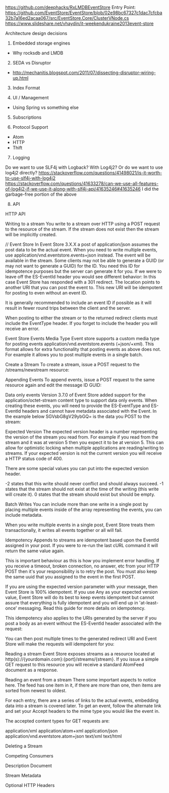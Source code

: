 https://github.com/deephacks/RxLMDBEventStore Entry Point: https://github.com/EventStore/EventStore/blob/02e98bc67327c1dac7cfcba32b7a16ed2acaa067/src/EventStore.Core/ClusterVNode.cs
https://www.slideshare.net/vhaydin/it-weekendukraine2013event-store

Architecture design decisions

1. Embedded storage engines
- Why rocksdb and LMDB

2. SEDA vs Disruptor
- http://mechanitis.blogspot.com/2011/07/dissecting-disruptor-wiring-up.html

3. Index Format

4. UI / Management
- Using Spring vs something else

5. Subscriptions

6. Protocol Support
- Atom
- HTTP
- Thift

7. Logging

Do we want to use SLF4j with Logback? With Log4j2? Or do we want to use log4j2 directly?
https://stackoverflow.com/questions/41498021/is-it-worth-to-use-slf4j-with-log4j2
https://stackoverflow.com/questions/41633278/can-we-use-all-features-of-log4j2-if-we-use-it-along-with-slf4j-api/41635246#41635246
I did the garbage-free portion of the above

8. API


HTTP API 

Writing to a stream
You write to a stream over HTTP using a POST request to the resource of the stream. 
If the stream does not exist then the stream will be implicitly created.

// Event Store
In Event Store 3.X.X a post of application/json assumes the post data to be the actual event. 
When you need to write multiple events, use application/vnd.eventstore.events+json instead.
The event will be available in the stream. Some clients may not be able to generate a GUID (or may not want to generate a GUID) for the ID. 
You need this ID for idempotence purposes but the server can generate it for you. If we were to leave off the ES-EventId header you would see different behavior:
In this case Event Store has responded with a 301 redirect. 
The location points to another URI that you can post the event to. This new URI will be idempotent for posting to even without an event ID.

It is generally recommended to include an event ID if possible as it will result in fewer round trips between the client and the server.

When posting to either the stream or to the returned redirect clients must include the EventType header. If you forget to include the header you will receive an error.

Event Store Events Media Type
Event store supports a custom media type for posting events application/vnd.eventstore.events (+json/+xml). This format allows for extra functionality that posting events as above does not. For example it allows you to post multiple events in a single batch.

Create a Stream
To create a stream, issue a POST request to the /streams/newstream resource:

Appending Events
To append events, issue a POST request to the same resource again and edit the message ID GUID:

Data only events
Version 3.7.0 of Event Store added support for the application/octet-stream content type to support data only events. When creating these events, you will need to provide the ES-EventType and ES-EventId headers and cannot have metadata associated with the Event. In the example below SGVsbG8gV29ybGQ= is the data you POST to the stream:

Expected Version
The expected version header is a number representing the version of the stream you read from. For example if you read from the stream and it was at version 5 then you expect it to be at version 5. This can allow for optimistic locking when multiple applications are reading/writing to streams. If your expected version is not the current version you will receive a HTTP status code of 400.

There are some special values you can put into the expected version header.

-2 states that this write should never conflict and should always succeed.
-1 states that the stream should not exist at the time of the writing (this write will create it).
0 states that the stream should exist but should be empty.

Batch Writes
You can include more than one write in a single post by placing multiple events inside of the array representing the events, you can include metadata.

When you write multiple events in a single post, Event Store treats them transactionally, it writes all events together or all will fail.

Idempotency
Appends to streams are idempotent based upon the EventId assigned in your post. If you were to re-run the last cURL command it will return the same value again.

This is important behaviour as this is how you implement error handling. If you receive a timeout, broken connection, no answer, etc from your HTTP POST then it's your responsibility is to retry the post. You must also keep the same uuid that you assigned to the event in the first POST.

If you are using the expected version parameter with your message, then Event Store is 100% idempotent. If you use Any as your expected version value, Event Store will do its best to keep events idempotent but cannot assure that everything is fully idempotent and you will end up in 'at-least-once' messaging. Read this guide for more details on idempotency.

This idempotency also applies to the URIs generated by the server if you post a body as an event without the ES-EventId header associated with the request:

You can then post multiple times to the generated redirect URI and Event Store will make the requests will idempotent for you:


Reading a stream
Event Store exposes streams as a resource located at http(s)://{yourdomain.com}:{port}/streams/{stream}. If you issue a simple GET request to this resource you will receive a standard AtomFeed document as a response.

Reading an event from a stream
There some important aspects to notice here. The feed has one item in it, if there are more than one, then items are sorted from newest to oldest.

For each entry, there are a series of links to the actual events, embedding data into a stream is covered later. To get an event, follow the alternate link and set your Accept headers to the mime type you would like the event in.

The accepted content types for GET requests are:

application/xml
application/atom+xml
application/json
application/vnd.eventstore.atom+json
text/xml
text/html


Deleting a Stream

Competing Consumers

Description Document

Stream Metadata

Optional HTTP Headers